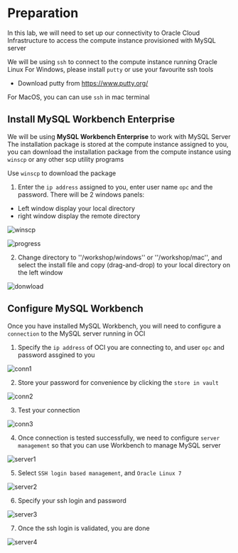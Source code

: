 # Preparation
In this lab, we will need to set up our connectivity to Oracle Cloud Infrastructure to access the compute instance provisioned with MySQL server

We will be using ``ssh`` to connect to the compute instance running Oracle Linux
For Windows, please install ``putty`` or use your favourite ssh tools
* Download putty from https://www.putty.org/

For MacOS, you can can use ``ssh`` in mac terminal

## Install MySQL Workbench Enterprise 
We will be using **MySQL Workbench Enterprise** to work with MySQL Server
The installation package is stored at the compute instance assigned to you, you can download the installation package from the compute instance using ``winscp`` or any other scp utility programs

Use ``winscp`` to download the package

1. Enter the ``ip address`` assigned to you, enter user name ``opc`` and the password. There will be 2 windows panels:
* Left window display your local directory
* right window display the remote directory

![winscp](img/wscp1.png)

![progress](img/wscp2.png)

2. Change directory to ''/workshop/windows'' or ''/workshop/mac'', and select the install file and copy (drag-and-drop) to your local directory on the left window

![donwload](img/wscp3.png)

## Configure MySQL Workbench

Once you have installed MySQL Workbench, you will need to configure a ``connection`` to the MySQL server running in OCI

1. Specify the ``ip address`` of OCI you are connecting to, and user ``opc`` and password assgined to you

![conn1](img/workbench1.png)

2. Store your password for convenience by clicking the ``store in vault``

![conn2](img/workbench2.png)

3. Test your connection

![conn3](img/workbench3.png)

4. Once connection is tested successfully, we need to configure ``server management`` so that you can use Workbench to manage MySQL server

![server1](img/wb_s1.png)

5. Select ``SSH login based management``, and ``Oracle Linux 7``

![server2](img/wb_s2.png)

6. Specify your ssh login and password

![server3](img/wb_s3.png)

7. Once the ssh login is validated, you are done

![server4](img/wb_s4.png)







